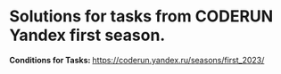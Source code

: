 # Solutions for tasks from CODERUN Yandex first season.
<div></div>
<div><b>Conditions for Tasks: </b> <a href="https://coderun.yandex.ru/seasons/first_2023/" target="_blank">https://coderun.yandex.ru/seasons/first_2023/</a></div>

